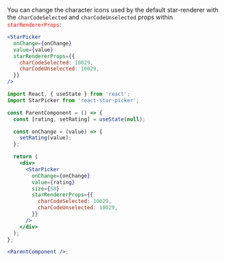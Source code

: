 You can change the character icons used by the default star-renderer with the `charCodeSelected` and `charCodeUnselected` props within <span style="color:red">`starRendererProps`</span>:

```jsx static
<StarPicker
  onChange={onChange}
  value={value}
  starRendererProps={{
    charCodeSelected: 10029,
    charCodeUnselected: 10029,
  }}
/>
```

```jsx noeditor
import React, { useState } from 'react';
import StarPicker from 'react-star-picker';

const ParentComponent = () => {
  const [rating, setRating] = useState(null);

  const onChange = (value) => {
    setRating(value);
  };

  return (
    <div>
      <StarPicker
        onChange={onChange}
        value={rating}
        size={50}
        starRendererProps={{
          charCodeSelected: 10029,
          charCodeUnselected: 10029,
        }}
      />
    </div>
  );
};

<ParentComponent />;
```
